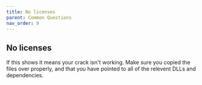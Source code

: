 ```yaml
---
title: No licenses
parent: Common Questions
nav_order: 9
---
```


## No licenses
If this shows it means your crack isn't working. Make sure you copied the files over properly, and that you have pointed to all of the relevent DLLs and dependencies.
